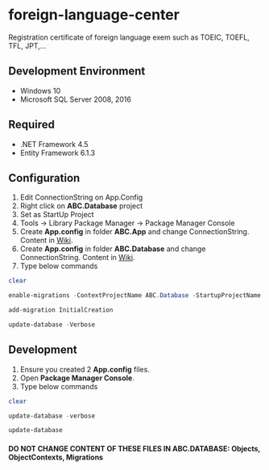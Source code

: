 # foreign-language-center
Registration certificate of foreign language exem such as TOEIC, TOEFL, TFL, JPT,...

## Development Environment
* Windows 10
* Microsoft SQL Server 2008, 2016

## Required
* .NET Framework 4.5
* Entity Framework 6.1.3

## Configuration
1. Edit ConnectionString on App.Config
2. Right click on **ABC.Database** project
3. Set as StartUp Project
4. Tools -> Library Package Manager -> Package Manager Console
5. Create **App.config** in folder **ABC.App** and change ConnectionString. Content in [Wiki](https://github.com/HCB2-NPT/foreign-language-center/wiki/App.config).
6. Create **App.config** in folder **ABC.Database** and change ConnectionString. Content in [Wiki](https://github.com/HCB2-NPT/foreign-language-center/wiki/App.config).
5. Type below commands
```PowerShell
clear

enable-migrations -ContextProjectName ABC.Database -StartupProjectName ABC.Database -ContextTypeName ABC.Database.ObjectContexts.MyDatabaseContext -ProjectName ABC.Database -Force

add-migration InitialCreation

update-database -Verbose
```

## Development
1. Ensure you created 2 **App.config** files.
2. Open **Package Manager Console**.
3. Type below commands
```PowerShell
clear

update-database -verbose

update-database
```

#### DO NOT CHANGE CONTENT OF THESE FILES IN ABC.DATABASE: Objects, ObjectContexts, Migrations